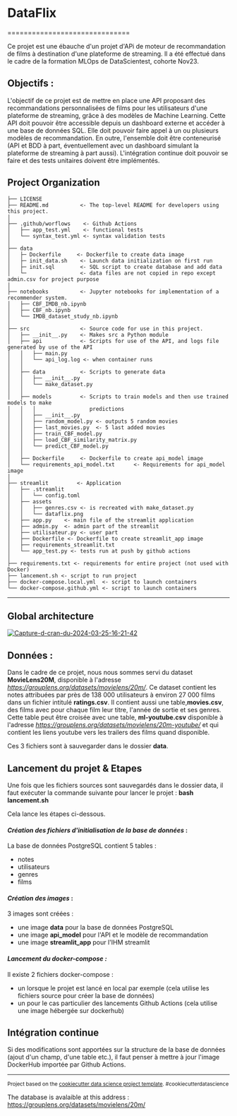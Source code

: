 # DataFlix
==============================

Ce projet est une ébauche d'un projet d'APi de moteur de recommandation de films à destination d'une plateforme de streaming. Il a été effectué dans le cadre de la formation MLOps de DataScientest, cohorte Nov23.

## Objectifs :

L'objectif de ce projet est de mettre en place une API proposant des recommandations personnalisées de films pour les utilisateurs d'une plateforme de streaming, grâce à des modèles de Machine Learning.
Cette API doit pouvoir être accessible depuis un dashboard externe et accéder à une base de données SQL. Elle doit pouvoir faire appel à un ou plusieurs modèles de recommandation.
En outre, l'ensemble doit être conteneurisé (API et BDD à part, éventuellement avec un dashboard simulant la plateforme de streaming à part aussi).
L'intégration continue doit pouvoir se faire et des tests unitaires doivent être implémentés.


Project Organization
------------

    ├── LICENSE
    ├── README.md          <- The top-level README for developers using this project.
    │  
    ├── .github/worflows    <- Github Actions
    │   ├── app_test.yml    <- functional tests
    │   └── syntax_test.yml <- syntax validation tests
    │  
    ├── data               
    │   ├─ Dockerfile     <- Dockerfile to create data image
    │   ├─ init_data.sh    <- Launch data initialization on first run
    │   ├─ init.sql        <- SQL script to create database and add data
    │   └─                 <- data files are not copied in repo except admin.csv for project purpose
    │ 
    ├── notebooks          <- Jupyter notebooks for implementation of a recommender system.   
    │   ├── CBF_IMDB_nb.ipynb
    │   ├── CBF_nb.ipynb
    │   └── IMDB_dataset_study_nb.ipynb
    │
    ├── src                <- Source code for use in this project.
    │   ├── __init__.py    <- Makes src a Python module
    │   ├── api            <- Scripts for use of the API, and logs file generated by use of the API
    │   │   ├── main.py
    │   │   └── api_log.log <- when container runs
    │   │
    │   ├── data           <- Scripts to generate data
    │   │   ├── __init__.py
    │   │   └── make_dataset.py
    │   │
    │   ├── models         <- Scripts to train models and then use trained models to make
    │   │   │                 predictions
    │   │   ├── __init__.py
    │   │   ├── random_model.py <- outputs 5 random movies
    │   │   ├── last_movies.py  <- 5 last added movies
    │   │   ├── train_CBF_model.py
    │   │   ├── load_CBF_similarity_matrix.py
    │   │   └── predict_CBF_model.py
    │   │
    │   ├── Dockerfile     <- Dockerfile to create api_model image
    │   └── requirements_api_model.txt      <- Requirements for api_model image
    │
    ├── streamlit         <- Application 
    │   ├── .streamlit
    │   │   └── config.toml
    │   ├── assets
    │   │   ├── genres.csv <- is recreated with make_dataset.py
    │   │   └── dataflix.png
    │   ├── app.py    <- main file of the streamlit application
    │   ├── admin.py  <- admin part of the streamlit
    │   ├── utilisateur.py <- user part
    │   ├── Dockerfile <- Dockerfile to create streamlit_app image
    │   ├── requirements_streamlit.txt
    │   └── app_test.py <- tests run at push by github actions
    │
    ├── requirements.txt <- requirements for entire project (not used with Docker)
    ├── lancement.sh <- script to run project
    ├── docker-compose.local.yml  <- script to launch containers
    └── docker-compose.github.yml <- script to launch containers

--------

## Global architecture 

<a href="https://ibb.co/TP1z08d"><img src="https://i.ibb.co/7rQ7pWL/Capture-d-cran-du-2024-03-25-16-21-42.png" alt="Capture-d-cran-du-2024-03-25-16-21-42" border="0"></a>


## Données :

Dans le cadre de ce projet, nous nous sommes servi du dataset **MovieLens20M**, disponible à l'adresse *https://grouplens.org/datasets/movielens/20m/*. 
Ce dataset contient les notes attribuées par près de 138 000 utilisateurs à environ 27 000 films dans un fichier intitulé **ratings.csv**.
Il contient aussi une table,**movies.csv**, des films avec pour chaque film leur titre, l'année de sortie et ses genres. 
Cette table peut être croisée avec une table, **ml-youtube.csv** disponible à l'adresse *https://grouplens.org/datasets/movielens/20m-youtube/* et qui contient les liens youtube vers les trailers des films quand disponible.

Ces 3 fichiers sont à sauvegarder dans le dossier **data**.

## Lancement du projet & Etapes 

Une fois que les fichiers sources sont sauvegardés dans le dossier data, il faut exécuter la commande suivante pour lancer le projet : 
**bash lancement.sh** 

Cela lance les étapes ci-dessous.

#### *Création des fichiers d'initialisation de la base de données* : 

La base de données PostgreSQL contient 5 tables : 
- notes
- utilisateurs
- genres
- films

#### *Création des images* :

3 images sont créées : 
- une image **data** pour la base de données PostgreSQL 
- une image **api_model** pour l'API et le modèle de recommandation
- une image **streamlit_app** pour l'IHM streamlit

#### *Lancement du docker-compose :*

Il existe 2 fichiers docker-compose : 
- un lorsque le projet est lancé en local par exemple (cela utilise les fichiers source pour créer la base de données)
- un pour le cas particulier des lancements Github Actions (cela utilise une image hébergée sur dockerhub)


## Intégration continue

Si des modifications sont apportées sur la structure de la base de données (ajout d'un champ, d'une table etc.), il faut penser à mettre à jour l'image DockerHub importée par Github Actions.

--------



<p><small>Project based on the <a target="_blank" href="https://drivendata.github.io/cookiecutter-data-science/">cookiecutter data science project template</a>. #cookiecutterdatascience</small></p>

The database is avalaible at this address : https://grouplens.org/datasets/movielens/20m/
